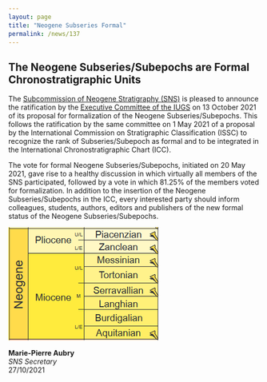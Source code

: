 ```yaml
---
layout: page
title: "Neogene Subseries Formal"
permalink: /news/137
---
```

## The Neogene Subseries/Subepochs are Formal Chronostratigraphic Units

The [Subcommission of Neogene Stratigraphy (SNS)](https://neogene.stratigraphy.org/) is pleased to announce the ratification by the [Executive Committee of the IUGS](https://www.iugs.org/executive) on 13 October 2021 of its proposal for formalization of the Neogene Subseries/Subepochs. This follows the ratification by the same committee on 1 May 2021 of a proposal by the International Commission on Stratigraphic Classification (ISSC) to recognize the rank of Subseries/Subepoch as formal and to be integrated in the International Chronostratigraphic Chart (ICC). 

The vote for formal Neogene Subseries/Subepochs, initiated on 20 May 2021, gave rise to a healthy discussion in which virtually all members of the SNS participated, followed by a vote in which 81.25% of the members voted for formalization. In addition to the insertion of the Neogene Subseries/Subepochs in the ICC, every interested party should inform colleagues, students, authors, editors  and publishers of the new formal status of the Neogene Subseries/Subepochs.

![](/images/neogene.png)

**Marie-Pierre Aubry**  
_SNS Secretary_  
27/10/2021
